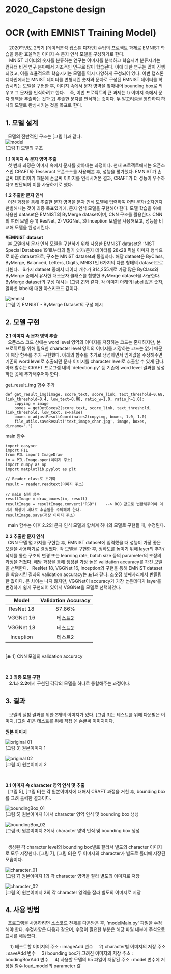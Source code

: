 # 2020_Capstone design
 
# OCR (with EMNIST Training Model)

 &nbsp;&nbsp;&nbsp;2020학년도 2학기 [데이터분석 캡스톤 디자인] 수업의 프로젝트 과제로 EMNIST 학습을 통한 효율적인 이미지 속 문자 인식 모델을 구성하기로 한다.<br/>
&nbsp;&nbsp;&nbsp;MNIST 데이터의 숫자를 분류하는 연구는 이미지를 분석하고 학습시켜 분류시키는 컴퓨터 비전 연구 분야에서 기초적인 연구로 많이 학습된다. 이에 대한 연구는 많이 진행되었고, 이를 효율적으로 학습시키는 모델들 역시 다양하게 구성되어 있다. 이번 캡스톤 디자인에서는 MNIST 데이터를 변형시킨 숫자와 문자로 구성된 EMNIST 데이터를 학습시키는 모델을 구현한 후, 이미지 속에서 문자 영역을 찾아내어 bounding box로 씌우고 그 문자를 인식하려고 한다. 
 &nbsp;&nbsp;&nbsp;즉, 이번 프로젝트의 큰 과제는 1) 이미지 속에서 문자 영역을 추출하는 것과 2) 추출한 문자를 인식하는 것이다. 두 알고리즘을 통합하여 하나의 모델로 완성시키는 것을 목표로 한다.


## 1. 모델 설계

&nbsp;&nbsp;모델의 전반적인 구조는 [그림 1]과 같다.<br/>
![model](./ReadMe/model.JPG)<br/>
[그림 1] 모델의 구조

**1.1 이미지 속 문자 영역 추출**<br/>
&nbsp;&nbsp;첫 번째 과정은 이미지 속에서 문자를 찾아내는 과정이다. 현재 프로젝트에서는 오픈소스인 CRAFT와 Tesseract 오픈소스를 사용해본 후, 성능을 평가했다. EMNIST가 손글씨 데이터이기 때문에 손글씨 이미지를 인식시켜본 결과, CRAFT가 더 성능이 우수하다고 판단되어 이를 사용하기로 했다.
<br/>

**1.2 추출한 문자 인식**<br/>
&nbsp;&nbsp;이전 과정을 통해 추출한 문자 영역을 문자 인식 모델에 입력하여 어떤 문자/숫자인지 판별해내는 것이 최종 목표였기에, 문자 인식 모델을 구현해야 한다. 모델 학습을 위해 사용한 dataset은 EMNIST의 ByMerge dataset이며, CNN 구조를 활용한다. CNN의 여러 모델 중 1) ResNet, 2) VGGNet, 3) Inception 모델을 사용해보고, 성능을 비교해 모델을 완성시킨다.
<br/>

**#EMNIST dataset**<br/>
&nbsp;&nbsp;본 모델에서 문자 인식 모델을 구현하기 위해 사용한 EMNIST dataset은 ‘NIST Special Database 19’로부터의 필기 숫자/문자 데이터를 28x28 픽셀 이미지 형식으 로 바꾼 dataset으로, 구조는 MNIST dataset과 동일하다. 해당 dataset은 ByClass, ByMerge, Balanced, Letters, Digits, MNIST인 6가지의 다른 형태의 dataset으로 나뉜다. 
&nbsp;&nbsp;6가지 dataset 중에서 데이터 개수가 814,255개로 가장 많은 ByClass와 ByMerge 중에서 유사한 대소문자 클래스를 합병한 ByMerge dataset을 사용한다. ByMerge dataset의 구성 예시는 [그림 2]와 같다. 각 이미지 아래의 label 값은 숫자, 알파벳 label에 대한 아스키코드 값이다.

![emnist](./ReadMe/emnist.png)<br/>
[그림 2] EMNIST - ByMerge Dataset의 구성 예시


## 2. 모델 구현
**2.1 이미지 속 문자 영역 추출**<br/>
&nbsp;&nbsp;오픈소스 코드 상에는 word level 영역의 이미지를 저장하는 코드는 존재하지만, 본 프로젝트를 위해 필요한 character level 영역의 이미지를 저장하는 코드는 없기 때문에 해당 함수를 추가 구현했다. 아래의 함수를 추가로 생성하면서 임계값을 수정해주면 기존의 word level로 추출되던 문자 이미지를 character level로 추출할 수 있게 된다. 아래 함수는 CRAFT 프로그램 내의 'detection.py' 등 기존에 word level 결과를 생성하던 곳에 추가해주어야 한다. 


get_result_img 함수 추가
```
def get_result_img(image, score_text, score_link, text_threshold=0.68, link_threshold=0.4, low_text=0.08, ratio_w=1.0, ratio_h=1.0):  
    copyimg = image   
    boxes = getDetBoxes2(score_text, score_link, text_threshold, link_threshold, low_text, s=False)  
    boxes = adjustResultCoordinates2(copyimg, boxes, 1.0, 1.0)  
    file_utils.saveResult('text_image_char.jpg', image, boxes, dirname='.')
```


main 함수
```
import easyocr  
import PIL  
from PIL import ImageDraw  
im = PIL.Image.open(이미지 주소)  
import numpy as np  
import matplotlib.pyplot as plt  
  
// Reader class로 초기화  
result = reader.readtext(이미지 주소)  
  
// main 실행 함수
resultImage = draw_boxes(im, result)  
resultImage = resultImage.convert("RGB")    --> RGB 값으로 변환해주어야 이미지 색상이 제대로 추출됨을 주의해야 한다.
resultImage.save(저장 이미지 주소)
```
&nbsp;&nbsp;main 함수는 이후 2.2의 문자 인식 모델과 합쳐져 하나의 모델로 구현될 때, 수정된다.
<br/>


**2.2 추출한 문자 인식**<br/>
&nbsp;&nbsp;CNN 모델 몇 가지를 구현한 후, EMNIST dataset에 입력했을 때 성능이 가장 좋은 모델을 사용하기로 결정했다. 각 모델을 구현한 후, 정확도를 높이기 위해 layer의 추가/삭제를 통한 구조의 변경 또는 learning rate, batch size 등의 parameter의 조정의 과정을 거쳤다. 해당 과정을 통해 생성된 가장 높은 validation accuracy를 가진 모델을 선택한다.
&nbsp;&nbsp;ResNet 18, VGGNet 16, Inception의 구현을 통해 EMNIST dataset을 학습시킨 결과의 validation accuracy는 표1과 같다. 소숫점 셋째자리에서 반올림한 값이다. 큰 차이는 나지 않지만, VGGNet이 accuracy가 가장 높은데다가 layer를 변경하기 쉽게 구현되어 있어서 VGGNet을 모델로 선택하였다.


|Model|Validation Accuracy|
|:------:|:---:|
|ResNet 18|87.86%|
|VGGNet 16|테스트2|
|VGGNet 18|테스트2|
|Inception|테스트2|
<br/>[표 1] CNN 모델의 validation accuracy

<br/>

**2.3 최종 모델 구현**<br/>
&nbsp;&nbsp; **2.1**과 **2.2**에서 구현된 각각의 모델을 하나로 통합해주는 과정이다. 


## 3. 결과<br/>

&nbsp;&nbsp; 모델의 실험 결과를 위한 2개의 이미지가 있다. [그림 3]는 테스트를 위해 다운받은 이미지, [그림 4]은 테스트를 위해 직접 쓴 손글씨 이미지이다.

**원본 이미지**<br/>

![original 01](./ReadMe/original_01.jpg)<br/>
[그림 3] 원본이미지 1

![original 02](./ReadMe/original_02.jpg)<br/>
[그림 4] 원본이미지 2

<br/>

**3.1 이미지 속 character 영역 인식 및 추출**<br/>
&nbsp;&nbsp;[그림 5], [그림 6]는 각 원본이미지에 대해서 CRAFT 과정을 거친 후, bounding box를 그려 출력한 결과이다.

![boundingBox_01](./ReadMe/boundingBox_01.jpg)<br/>
[그림 5] 원본이미지 1에서 character 영역 인식 및 bounding box 생성

![boundingBox_02](./ReadMe/boundingBox_02.jpg)<br/>
[그림 6] 원본이미지 2에서 character 영역 인식 및 bounding box 생성

<br/>
&nbsp;&nbsp;생성된 각 character level의 bounding box별로 잘라서 별도의 character 이미지로 모두 저장한다. [그림 7], [그림 8]은 두 이미지의 character가 별도로 폴더에 저장된 모습이다.

![character_01](./ReadMe/character_01.png)<br/>
[그림 7] 원본이미지 1의 각 character 영역을 잘라 별도의 이미지로 저장

![character_02](./ReadMe/character_02.jpg)<br/>
[그림 8] 원본이미지 2의 각 character 영역을 잘라 별도의 이미지로 저장


## 4. 사용 방법<br/>
&nbsp;&nbsp;프로그램을 사용하려면 소스코드 전체를 다운받은 후, 'modelMain.py' 파일을 수정해야 한다. 수정사항은 다음과 같으며, 수정이 필요한 부분은 해당 파일 내부에 주석으로 표시를 해놓았다.
 
 &nbsp;&nbsp;&nbsp;&nbsp;1) 테스트할 이미지의 주소 : imageAdd 변수
 &nbsp;&nbsp;&nbsp;&nbsp;2) character별 이미지의 저장 주소 : saveAdd 변수
 &nbsp;&nbsp;&nbsp;&nbsp;3) bounding box가 그려진 이미지의 저장 주소 : boudingBoxAdd 변수
 &nbsp;&nbsp;&nbsp;&nbsp;4) 사용할 모델의 h5 파일이 저장된 주소 : model 변수에 저장될 함수 load_model의 parameter 값
   
